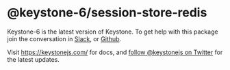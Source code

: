 # @keystone-6/session-store-redis

Keystone-6 is the latest version of Keystone.
To get help with this package join the conversation in [Slack](https://community.keystonejs.com/), or [Github](https://github.com/keystonejs/keystone/).

Visit <https://keystonejs.com/> for docs, and [follow @keystonejs on Twitter](https://twitter.com/keystonejs) for the latest updates.
